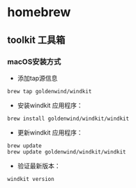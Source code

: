 # homebrew

## toolkit 工具箱

### macOS安装方式

* 添加tap源信息

```shell
brew tap goldenwind/windkit
```

* 安装windkit 应用程序：

```shell
brew install goldenwind/windkit/windkit
```

* 更新windkit 应用程序：

```shell
brew update
brew update goldenwind/windkit/windkit
```

* 验证最新版本：

```shell
windkit version
```

